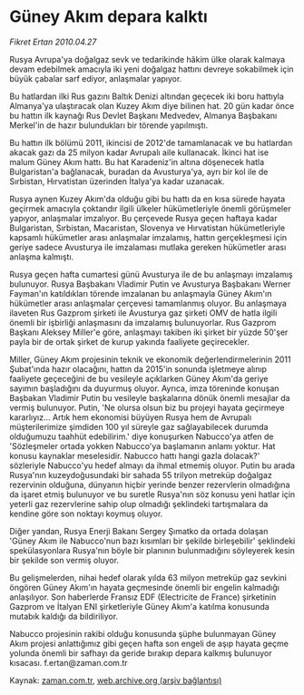 # Güney Akım depara kalktı

*Fikret Ertan 2010.04.27*

<tr><td class="metin" colspan="2" style="padding-top: 20px; padding-left: 5px; ">Rusya Avrupa'ya doğalgaz sevk ve tedarikinde hâkim ülke olarak kalmaya devam edebilmek amacıyla iki yeni doğalgaz hattını devreye sokabilmek için büyük çabalar sarf ediyor, anlaşmalar yapıyor.</td></tr><tr><td class="metin" colspan="2" style="padding-top: 20px; padding-left: 5px; "><p>Bu hatlardan ilki Rus gazını Baltık Denizi altından geçecek iki boru hattıyla Almanya'ya ulaştıracak olan Kuzey Akım diye bilinen hat. 20 gün kadar önce bu hattın ilk kaynağı Rus Devlet Başkanı Medvedev, Almanya Başbakanı Merkel'in de hazır bulundukları bir törende yapılmıştı.
<p>Bu hattın ilk bölümü 2011, ikincisi de 2012'de tamamlanacak ve bu hatlardan akacak gazı da 25 milyon kadar Avrupalı aile kullanacak. İkinci hat ise malum Güney Akım hattı. Bu hat Karadeniz'in altına döşenecek hatla Bulgaristan'a bağlanacak, buradan da Avusturya'ya, ayrı bir kol ile de Sırbistan, Hırvatistan üzerinden İtalya'ya kadar uzanacak.
<p>Rusya aynen Kuzey Akım'da olduğu gibi bu hattı da en kısa sürede hayata geçirmek amacıyla çoktandır ilgili ülkeler hükümetleriyle önemli görüşmeler yapıyor, anlaşmalar imzalıyor. Bu çerçevede Rusya geçen haftaya kadar Bulgaristan, Sırbistan, Macaristan, Slovenya ve Hırvatistan hükümetleriyle kapsamlı hükümetler arası anlaşmalar imzalamış, hattın gerçekleşmesi için geriye sadece Avusturya ile imzalaması mutlaka gereken hükümetler arası anlaşma kalmıştı.
<p>Rusya geçen hafta cumartesi günü Avusturya ile de bu anlaşmayı imzalamış bulunuyor. Rusya Başbakanı Vladimir Putin ve Avusturya Başbakanı Werner Fayman'ın katıldıkları törende imzalanan bu anlaşmayla Güney Akım'ın hükümetler arası anlaşmalar çerçevesi tamamlanmış oluyor. Bu anlaşmaya ilaveten Rus Gazprom şirketi ile Avusturya gaz şirketi OMV de hatla ilgili önemli bir işbirliği anlaşmasını da imzalamış bulunuyorlar. Rus Gazprom Başkanı Aleksey Miller'e göre, anlaşmayı takiben iki şirket bir yüzde 50'şer payla bir de ortak şirket de kurup yakında faaliyete geçirecekler.
<p>Miller, Güney Akım projesinin teknik ve ekonomik değerlendirmelerinin 2011 Şubat'ında hazır olacağını, hattın da 2015'in sonunda işletmeye alınıp faaliyete geçeceğini de bu vesileyle açıklarken Güney Akım'da geriye sayımın başladığını da duyurmuş oluyor. Ayrıca, imza töreninde konuşan Başbakan Vladimir Putin bu vesileyle başkalarına dönük önemli mesajlar da vermiş bulunuyor. Putin, 'Ne olursa olsun biz bu projeyi hayata geçirmeye kararlıyız... Artık hem ekonomisi büyüyen Rusya hem de Avrupalı müşterilerimize şimdiden 100 yıl süreyle gaz sağlayabilecek durumda olduğumuzu taahhüt edebilirim.' diye konuşurken Nabucco'ya atfen de 'Sözleşmeler ortada yokken Nabucco'ya başlamanın anlamı yoktur. Hat konusu kaynaklar meselesidir. Nabucco hattı hangi gazla dolacak?' sözleriyle Nabucco'yu hedef almayı da ihmal etmemiş oluyor. Putin bu arada Rusya'nın kuzeydoğusundaki bir sahada 55 trilyon metreküp doğalgaz rezervinin olduğuna, dünyanın hiçbir yerinde benzer rezervlerin olmadığına da işaret etmiş bulunuyor ve bu suretle Rusya'nın söz konusu yeni hatlar için yeterli gaz rezervlerine sahip olup olmadığı şeklindeki tartışmalara da kendine göre son noktayı koymuş oluyor.
<p>Diğer yandan, Rusya Enerji Bakanı Sergey Şımatko da ortada dolaşan 'Güney Akım ile Nabucco'nun bazı kısımları bir şekilde birleşebilir' şeklindeki spekülasyonlara Rusya'nın böyle bir planının bulunmadığını söyleyerek kesin bir şekilde son vermiş oluyor.
<p>Bu gelişmelerden, nihai hedef olarak yılda 63 milyon metreküp gaz sevkini öngören Güney Akım'ın hayata geçmesinde önemli bir engelin kalmadığı anlaşılıyor. Son haberlerde Fransız EDF (Electricite de France) şirketinin Gazprom ve İtalyan ENI şirketleriyle Güney Akım'a katılma konusunda mutabık kaldığı da bildiriliyor.
<p>Nabucco projesinin rakibi olduğu konusunda şüphe bulunmayan Güney Akım projesi anlattığımız gibi geçen hafta son engeli de aşıp hayata geçme yolunda önemli bir safhayı da geride bırakıp depara kalkmış bulunuyor kısacası. f.ertan@zaman.com.tr<br/></p></p></p></p></p></p></p></p></td></tr>

Kaynak: [zaman.com.tr](http://zaman.com.tr/yazar.do?yazino=977628), [web.archive.org (arşiv bağlantısı)](http://web.archive.org/web/20100511011926/http://www.zaman.com.tr:80/yazar.do?yazino=977628)
